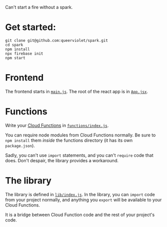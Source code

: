 Can't start a fire without a spark.

# Get started:

```
git clone git@github.com:queerviolet/spark.git
cd spark
npm install
npx firebase init
npm start
```

# Frontend

The frontend starts in [`main.js`](./main.js). The root of the react app
is in [`App.jsx`](./App.jsx).

# Functions

Write your [Cloud Functions](https://firebase.google.com/docs/functions/) in
[`functions/index.js`](./functions/index.js).

You can require node modules from Cloud Functions normally. Be sure to `npm install` them
*inside* the functions directory (it has its own `package.json`).

Sadly, you can't use `import` statements, and you can't `require` code that does.
Don't despair, the library provides a workaround.

# The library

The library is defined in [`lib/index.js`](lib/index.js). In the library, you
can `import` code from your project normally, and anything you `export` will be
available to your Cloud Functions.

It is a bridge between Cloud Function code and the rest of your
project's code.